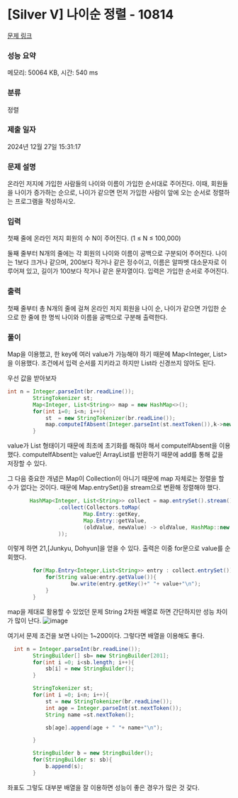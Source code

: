 # [Silver V] 나이순 정렬 - 10814 

[문제 링크](https://www.acmicpc.net/problem/10814) 

### 성능 요약

메모리: 50064 KB, 시간: 540 ms

### 분류

정렬

### 제출 일자

2024년 12월 27일 15:31:17

### 문제 설명

<p>온라인 저지에 가입한 사람들의 나이와 이름이 가입한 순서대로 주어진다. 이때, 회원들을 나이가 증가하는 순으로, 나이가 같으면 먼저 가입한 사람이 앞에 오는 순서로 정렬하는 프로그램을 작성하시오.</p>

### 입력 

 <p>첫째 줄에 온라인 저지 회원의 수 N이 주어진다. (1 ≤ N ≤ 100,000)</p>

<p>둘째 줄부터 N개의 줄에는 각 회원의 나이와 이름이 공백으로 구분되어 주어진다. 나이는 1보다 크거나 같으며, 200보다 작거나 같은 정수이고, 이름은 알파벳 대소문자로 이루어져 있고, 길이가 100보다 작거나 같은 문자열이다. 입력은 가입한 순서로 주어진다.</p>

### 출력 

 <p>첫째 줄부터 총 N개의 줄에 걸쳐 온라인 저지 회원을 나이 순, 나이가 같으면 가입한 순으로 한 줄에 한 명씩 나이와 이름을 공백으로 구분해 출력한다.</p>

### 풀이
Map을 이용했고, 한 key에 여러 value가 가능해야 하기 때문에 Map<Integer, List<String>>을 이용했다.
조건에서 입력 순서를 지키라고 하지만 List라 신경쓰지 않아도 된다.

우선 값을 받아보자
```java
int n = Integer.parseInt(br.readLine());
        StringTokenizer st;
        Map<Integer, List<String>> map = new HashMap<>();
        for(int i=0; i<n; i++){
            st  = new StringTokenizer(br.readLine());
            map.computeIfAbsent(Integer.parseInt(st.nextToken()),k->new ArrayList<>()).add(st.nextToken());
        }
```
value가 List 형태이기 때문에 최초에 초기화를 해줘야 해서 computeIfAbsent을 이용했다.
computeIfAbsent는 value인 ArrayList를 반환하기 때문에 add를 통해 값을 저장할 수 있다.

그 다음 중요한 개념은 Map이 Collection이 아니기 때문에 map 자체로는 정렬을 할 수가 없다는 것이다.
때문에 Map.entrySet()을 stream으로 변환해 정렬해야 했다.
```java
       HashMap<Integer, List<String>> collect = map.entrySet().stream().sorted(Map.Entry.comparingByKey())
                .collect(Collectors.toMap(
                        Map.Entry::getKey,
                        Map.Entry::getValue,
                        (oldValue, newValue) -> oldValue, HashMap::new
                ));

```
이렇게 하면 21,[Junkyu, Dohyun]을 얻을 수 있다. 출력은 이중 for문으로 value를 순회했다.
```java
        for(Map.Entry<Integer,List<String>> entry : collect.entrySet()){
            for(String value:entry.getValue()){
                    bw.write(entry.getKey()+" "+ value+"\n");
            }
        }
```
map을 제대로 활용할 수 있었던 문제
String 2차원 배열로 하면 간단하지만 성능 차이가 많이 난다.
![image](https://github.com/user-attachments/assets/fc969b74-5414-4a78-94c6-8cdf9d25b771)

여기서 문제 조건을 보면 나이는 1~200이다. 그렇다면 배열을 이용해도 좋다.

```java
  int n = Integer.parseInt(br.readLine());
        StringBuilder[] sb= new StringBuilder[201];
        for(int i =0; i<sb.length; i++){
            sb[i] = new StringBuilder();
        }

        StringTokenizer st;
        for(int i =0; i<n; i++){
            st = new StringTokenizer(br.readLine());
            int age = Integer.parseInt(st.nextToken());
            String name =st.nextToken();

            sb[age].append(age + " "+ name+"\n");

        }

        StringBuilder b = new StringBuilder();
        for(StringBuilder s: sb){
            b.append(s);
        }
```
좌표도 그렇도 대부분 배열을 잘 이용하면 성능이 좋은 경우가 많은 것 갗다.
